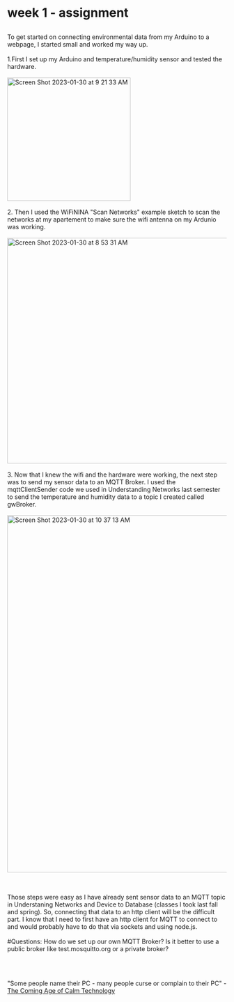 # week 1 - assignment
## 

To get started on connecting environmental data from my Arduino to a webpage, I started small and worked my way up. 
<br/><br/>
1.First I set up my Arduino and temperature/humidity sensor and tested the hardware.
<br/><br/>
<img width="283" alt="Screen Shot 2023-01-30 at 9 21 33 AM" src="https://user-images.githubusercontent.com/76453899/215523373-40ba00b3-8150-4f45-82c9-e7e80d5cf206.png">
<br/><br/>
2. Then I used the WiFiNINA "Scan Networks" example sketch to scan the networks at my apartement to make sure the wifi antenna on my Ardunio was working.
<br/><br/>
<img width="518" alt="Screen Shot 2023-01-30 at 8 53 31 AM" src="https://user-images.githubusercontent.com/76453899/215524122-0d23a1e7-2075-41b8-8646-6e714ce5875d.png">
<br/><br/>
3. Now that I knew the wifi and the hardware were working, the next step was to send my sensor data to an MQTT Broker. I used the mqttClientSender code we used in Understanding Networks last semester to send the temperature and humidity data to a topic I created called gwBroker.
<br/><br/>
<img width="820" alt="Screen Shot 2023-01-30 at 10 37 13 AM" src="https://user-images.githubusercontent.com/76453899/215525199-b42947c4-01e5-4538-a3b6-6e470746c81a.png">

<br/><br/>
Those steps were easy as I have already sent sensor data to an MQTT topic in Understaning Networks and Device to Database (classes I took last fall and spring). So, connecting that data to an http client will be the difficult part. I know that I need to first have an http client for MQTT to connect to and would probably have to do that via sockets and using node.js. 
<br/><br/>
#Questions:
How do we set up our own MQTT Broker? Is it better to use a public broker like test.mosquitto.org or a private broker?

<br/><br/>

"Some people name their PC - many people curse or complain to their PC" - [The Coming Age of Calm Technology](https://calmtech.com/papers/coming-age-calm-technology.html)
